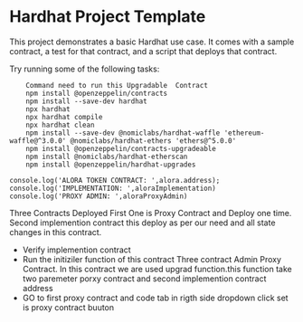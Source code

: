 # Hardhat Project Template

This project demonstrates a basic Hardhat use case. It comes with a sample contract, a test for that contract, and a script that deploys that contract.

Try running some of the following tasks:

```shell
    Command need to run this Upgradable  Contract
    npm install @openzeppelin/contracts
    npm install --save-dev hardhat	
    npx hardhat
    npx hardhat compile
    npx hardhat clean
    npm install --save-dev @nomiclabs/hardhat-waffle 'ethereum-waffle@^3.0.0' @nomiclabs/hardhat-ethers 'ethers@^5.0.0'
    npm install @openzeppelin/contracts-upgradeable
    npm install @nomiclabs/hardhat-etherscan
    npm install @openzeppelin/hardhat-upgrades
```
```shell
console.log('ALORA TOKEN CONTRACT: ',alora.address);
console.log('IMPLEMENTATION: ',aloraImplementation)
console.log('PROXY ADMIN: ',aloraProxyAdmin)
```
Three Contracts Deployed
First One is Proxy Contract and Deploy one time.
Second implemention contract  this deploy as per our need and all state changes in this 
contract.
 - Verify implemention contract
 - Run the initiziler function of this contract
Three contract Admin Proxy Contract. In this contract we are used upgrad function.this function take 
two paremeter porxy contract and second implemention contract address
 - GO to first proxy contract and code tab in rigth side dropdown click set is proxy contract buuton

